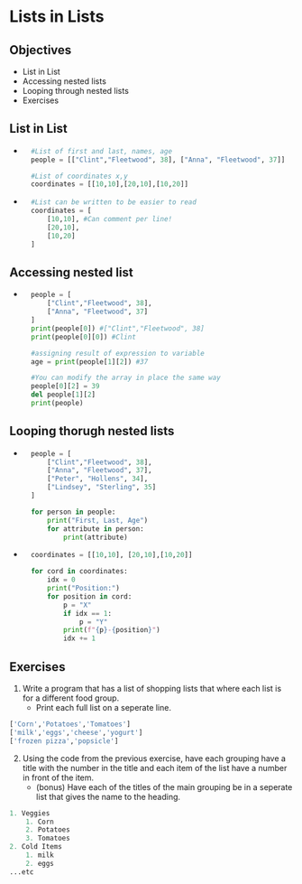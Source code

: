 # Lists in Lists

## Objectives
- List in List
- Accessing nested lists
- Looping through nested lists
- Exercises

## List in List
- ```python
    #List of first and last, names, age
    people = [["Clint","Fleetwood", 38], ["Anna", "Fleetwood", 37]]

    #List of coordinates x,y
    coordinates = [[10,10],[20,10],[10,20]]
- ```python
    #List can be written to be easier to read
    coordinates = [
        [10,10], #Can comment per line!
        [20,10],
        [10,20]
    ]
## Accessing nested list
- ```python
    people = [
        ["Clint","Fleetwood", 38], 
        ["Anna", "Fleetwood", 37]
    ]
    print(people[0]) #["Clint","Fleetwood", 38]
    print(people[0][0]) #Clint

    #assigning result of expression to variable
    age = print(people[1][2]) #37

    #You can modify the array in place the same way
    people[0][2] = 39 
    del people[1][2]
    print(people)
## Looping thorugh nested lists
- ```python
    people = [
        ["Clint","Fleetwood", 38], 
        ["Anna", "Fleetwood", 37],
        ["Peter", "Hollens", 34],
        ["Lindsey", "Sterling", 35]
    ]

    for person in people:
        print("First, Last, Age")
        for attribute in person:
            print(attribute)
- ```python
    coordinates = [[10,10], [20,10],[10,20]]

    for cord in coordinates:
        idx = 0
        print("Position:")
        for position in cord:
            p = "X"
            if idx == 1:
                p = "Y"
            print(f"{p}-{position}")
            idx += 1
## Exercises
1. Write a program that has a list of shopping lists that where each list is for a different food group.
    - Print each full list on a seperate line.
```python 
['Corn','Potatoes','Tomatoes']
['milk','eggs','cheese','yogurt']
['frozen pizza','popsicle']
```
2. Using the code from the previous exercise, have each grouping have a title with the number in the title and each item of the list have a number in front of the item.
    - (bonus) Have each of the titles of the main grouping be in a seperate list that gives the name to the heading.
```python
1. Veggies
    1. Corn
    2. Potatoes
    3. Tomatoes
2. Cold Items
    1. milk
    2. eggs
...etc
```
    